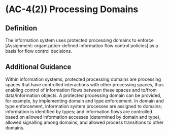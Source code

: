 
# (AC-4(2)) Processing Domains

## Definition

The information system uses protected processing domains to enforce [Assignment: organization-defined information flow control policies] as a basis for flow control decisions.

## Additional Guidance

Within information systems, protected processing domains are processing spaces that have controlled interactions with other processing spaces, thus enabling control of information flows between these spaces and to/from data/information objects. A protected processing domain can be provided, for example, by implementing domain and type enforcement. In domain and type enforcement, information system processes are assigned to domains; information is identified by types; and information flows are controlled based on allowed information accesses (determined by domain and type), allowed signalling among domains, and allowed process transitions to other domains.
